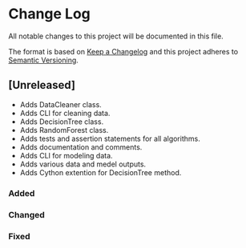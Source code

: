 # Change Log
All notable changes to this project will be documented in this file.
 
The format is based on [Keep a Changelog](http://keepachangelog.com/)
and this project adheres to [Semantic Versioning](http://semver.org/).
 
## [Unreleased]

- Adds DataCleaner class.
- Adds CLI for cleaning data.
- Adds DecisionTree class.
- Adds RandomForest class.
- Adds tests and assertion statements for all algorithms.
- Adds documentation and comments.
- Adds CLI for modeling data.
- Adds various data and medel outputs.
- Adds Cython extention for DecisionTree method.

### Added
 
### Changed
 
### Fixed
